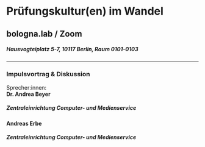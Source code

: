 # Prüfungskultur(en) im Wandel  
## bologna.lab / Zoom  
##### Hausvogteiplatz 5-7, 10117 Berlin, Raum 0101-0103 
--- 
### Impulsvortrag & Diskussion  
Sprecher:innen: \
**Dr. Andrea Beyer**  
##### Zentraleinrichtung Computer- und Medienservice 
**Andreas Erbe**  
##### Zentraleinrichtung Computer- und Medienservice 
